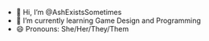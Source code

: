 - 👋 Hi, I’m @AshExistsSometimes
- 🌱 I’m currently learning Game Design and Programming
- 😄 Pronouns: She/Her/They/Them
